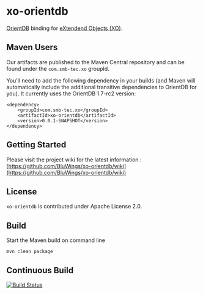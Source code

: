 xo-orientdb
===========

[OrientDB](https://github.com/tinkerpop/blueprints/wiki) binding for [eXtendend Objects (XO)](https://github.com/buschmais/extended-objects).

Maven Users
-----------

Our artifacts are published to the Maven Central repository and can be found under the ``com.smb-tec.xo`` groupId.

You'll need to add the following dependency in your builds (and Maven will automatically include the additional transitive dependencies to OrientDB for you). It currently uses the OrientDB 1.7-rc2 version:

	<dependency>
	  	<groupId>com.smb-tec.xo</groupId>
	  	<artifactId>xo-orientdb</artifactId>
	  	<version>0.0.1-SNAPSHOT</version>
	</dependency>
	
Getting Started
---------------

Please visit the project wiki for the latest information : [https://github.com/BluWings/xo-orientdb/wiki](https://github.com/BluWings/xo-orientdb/wiki)

License
-------

``xo-orientdb`` is contributed under Apache License 2.0.

Build
-----

Start the Maven build on command line

	mvn clean package

Continuous Build
----------------

[![Build Status](https://secure.travis-ci.org/BluWings/xo-orientdb.png)](http://travis-ci.org/BluWings/xo-orientdb)